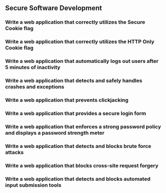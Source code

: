 ## Secure Software Development

### Write a web application that correctly utilizes the Secure Cookie flag


### Write a web application that correctly utilizes the HTTP Only Cookie flag	


### Write a web application that automatically logs out users after 5 minutes of inactivity	


### Write a web application that detects and safely handles crashes and exceptions	


### Write a web application that prevents clickjacking 



### Write a web application that provides a secure login form	


### Write a web application that enforces a strong password policy and displays a password strength meter	


### Write a web application that detects and blocks brute force attacks


### Write a web application that blocks cross-site request forgery 	


### Write a web application that detects and blocks automated input submission tools
